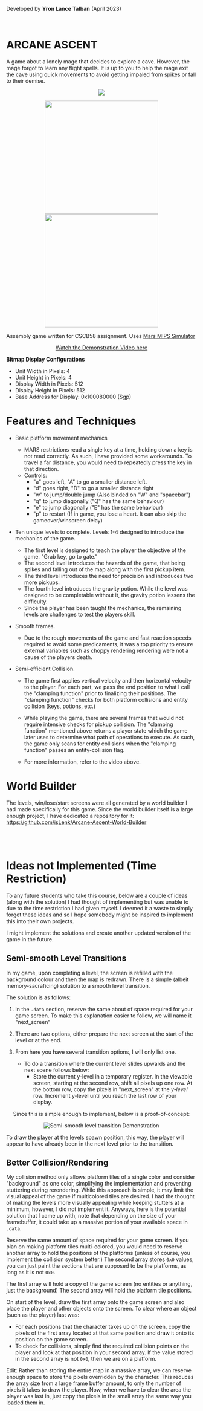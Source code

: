 Developed by **Yron Lance Talban**  (April 2023)

<br>

# ARCANE ASCENT

A game about a lonely mage that decides to explore a cave. However, the mage forgot to learn any flight spells. It is up to you to help the mage exit the cave using quick movements to avoid getting impaled from spikes or fall to their demise.

<p align="center"><img src="https://i.gyazo.com/78214869bbe35d2e7db6ac6a3bc66165.png"/></p>
<p align="middle">
  <img src="https://gyazo.com/b43d6cd9e221cd6a711aa137fb19020c.png" width="300" />
  <img src="https://i.gyazo.com/670ba10dbd7226123051fd569fb236ce.png" width="300" />
</p>

Assembly game written for CSCB58 assignment. Uses [Mars MIPS Simulator](http://courses.missouristate.edu/kenvollmar/mars/)


<p align="center">
<a href="https://www.youtube.com/embed/4cxd8GXdnaY"> Watch the Demonstration Video here </a>
</p>

**Bitmap Display Configurations**
- Unit Width in Pixels: 4
- Unit Height in Pixels: 4
- Display Width in Pixels: 512
- Display Height in Pixels: 512
- Base Address for Display: 0x100080000 ($gp)



# Features and Techniques
- Basic platform movement mechanics 
    - MARS restrictions read a single key at a time, holding down a key is not read correctly. As such, I have provided some workarounds. To travel a far distance, you would need to repeatedly press the key in that direction.
    - Controls:
        - "a" goes left, "A" to go a smaller distance left.
        - "d" goes right, "D" to go a smaller distance right
        - "w" to jump/double jump (Also binded on "W" and "spacebar")
        - "q" to jump diagonally ("Q" has the same behaviour)
        - "e" to jump diagonally ("E" has the same behaviour)
        - "p" to restart (If in game, you lose a heart. It can also skip the gameover/winscreen delay)
- Ten unique levels to complete. Levels 1-4 designed to introduce the mechanics of the game.
    - The first level is designed to teach the player the objective of the game. "Grab key, go to gate."
    - The second level introduces the hazards of the game, that being spikes and falling out of the map along with the first pickup item.
    - The third level introduces the need for precision and introduces two more pickups. 
    - The fourth level introduces the gravity potion. While the level was designed to be completable without it, the gravity potion lessens the difficulty.
    - Since the player has been taught the mechanics, the remaining levels are challenges to test the players skill.

- Smooth frames.
    - Due to the rough movements of the game and fast reaction speeds required to avoid some predicaments, it was a top priority to ensure external variables such as choppy rendering rendering were not a cause of the players death.
- Semi-efficient Collision.
    - The game first applies vertical velocity and then horizontal velocity to the player. For each part, we pass the end position to what I call the "clamping function" prior to finalizing their positions. The "clamping function" checks for both platform collisions and entity collision (keys, potions, etc.)

    - While playing the game, there are several frames that would not require intensive checks for pickup collision. The "clamping function" mentioned above returns a player state which the game later uses to determine what path of operations to execute. As such, the game only scans for entity collisions when the "clamping function" passes an entity-collision flag.

    - For more information, refer to the video above.

# World Builder
The levels, win/lose/start screens were all generated by a world builder I had made specifically for this game. Since the world builder itself is a large enough project, I have dedicated a repository for it: https://github.com/isLenk/Arcane-Ascent-World-Builder
<br><br><br><br>

# Ideas not Implemented (Time Restriction)
To any future students who take this course, below are a couple of ideas (along with the solution) I had thought of implementing but was unable to due to the time restriction I had given myself. I deemed it a waste to simply forget these ideas and so I hope somebody might be inspired to implement this into their own projects.

I might implement the solutions and create another updated version of the game in the future.

##  <a name="SSLT"></a>Semi-smooth Level Transitions
In my game, upon completing a level, the screen is refilled with the background colour and then the map is redrawn. There is a simple (albeit memory-sacraficing) solution to a smooth level transition.

The solution is as follows:
1. In the `.data` section, reserve the same about of space required for your game screen. To make this explanation easier to follow, we will name it "next_screen"

2. There are two options, either prepare the next screen at the start of the level or at the end.

3. From here you have several transition options, I will only list one.
    - To do a transition where the current level slides upwards and the next scene follows below:
        - Store the current y-level in a temporary register. In the viewable screen, starting at the second row, shift all pixels up one row. At the bottom row, copy the pixels in "next_screen" at the *y-level* row. Increment y-level until you reach the last row of your display.

<p align="center">Since this is simple enough to implement, below is a proof-of-concept:</p>
<p align="center">
    <img src="https://i.gyazo.com/fe5d8c6d8bb6b0e813fad5750279b641.gif" alt="Semi-smooth level transition Demonstration">
</p>

To draw the player at the levels spawn position, this way, the player will appear to have already been in the next level prior to the transition.

## Better Collision/Rendering
My collision method only allows platform tiles of a single color and consider "background" as one color, simplifying the implementation and preventing stuttering during rerendering. While this approach is simple, it may limit the visual appeal of the game if multicolored tiles are desired. I had the thought of making the levels more visually appealing while keeping stutters at a minimum, however, I did not implement it. Anyways, here is the potential solution that I came up with, note that depending on the size of your framebuffer, it could take up a massive portion of your available space in `.data`.

Reserve the same amount of space required for your game screen. If you plan on making platform tiles multi-colored, you would need to reserve another array to hold the positions of the platforms (unless of course, you implement the collision system better.) The second array stores `0x0` values, you can just paint the sections that are supposed to be the platforms, as long as it is not `0x0`.

The first array will hold a copy of the game screen (no entities or anything, just the background)
The second array will hold the platform tile positions.

On start of the level, draw the first array onto the game screen and also place the player and other objects onto the screen. To clear where an object (such as the player) last was:
- For each positions that the character takes up on the screen, copy the pixels of the first array located at that same position and draw it onto its position on the game screen.
- To check for collisions, simply find the required collision points on the player and look at that position in your second array. If the value stored in the second array is not `0x0`, then we are on a platform.

Edit: Rather than storing the entire map in a massive array, we can reserve enough space to store the pixels overridden by the character. This reduces the array size from a large frame buffer amount, to only the number of pixels it takes to draw the player. Now, when we have to clear the area the player was last in, just copy the pixels in the small array the same way you loaded them in.
